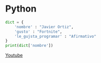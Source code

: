 # Python

```python
dict = {
    'nombre' : "Javier Ortiz",
    'gusto' : "Fortnite",
    'le_gujsta_programar' : "Afirmativo"
}
print(dict['nombre'])

```
[Youtube](https://www.youtube.com/watch?v=dQw4w9WgXcQ&t=7s&ab_channel=RickAstley)